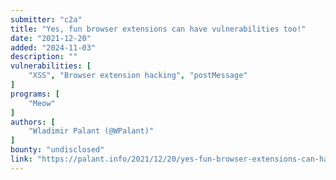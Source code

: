 ```yaml
---
submitter: "c2a"
title: "Yes, fun browser extensions can have vulnerabilities too!"
date: "2021-12-20"
added: "2024-11-03"
description: ""
vulnerabilities: [
    "XSS", "Browser extension hacking", "postMessage"
]
programs: [
    "Meow"
]
authors: [
    "Wladimir Palant (@WPalant)"
]
bounty: "undisclosed"
link: "https://palant.info/2021/12/20/yes-fun-browser-extensions-can-have-vulnerabilities-too/"
---
```




